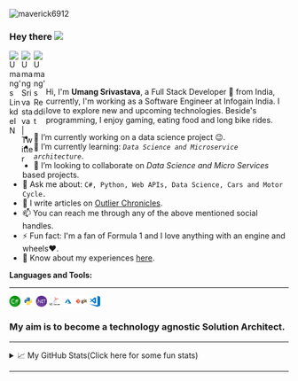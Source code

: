 <p align="left"> <img src="https://komarev.com/ghpvc/?username=maverick6912&label=Profile%20views&color=0e75b6&style=flat" alt="maverick6912" /> </p>

### Hey there <img src="https://media.giphy.com/media/hvRJCLFzcasrR4ia7z/giphy.gif" width="25px">

<a href="https://www.linkedin.com/in/umang-srivastava-12181127/">
  <img align="left" alt="Umang's LinkdeIN" width="22px" src="https://cdn.jsdelivr.net/npm/simple-icons@v3/icons/linkedin.svg" />
</a>

<a href="https://twitter.com/Umang6912">
  <img align="left" alt="Umang Srivastava | Twitter" width="22px" src="https://cdn.jsdelivr.net/npm/simple-icons@v3/icons/twitter.svg" />
</a>

<a href="https://www.reddit.com/user/maverick6912/">
  <img align="left" alt="Umang's Reddit" width="22px" src="https://cdn.jsdelivr.net/npm/simple-icons@v3/icons/reddit.svg" />
</a>

</br>
</br>
</br>

Hi, I'm **Umang Srivastava**, a Full Stack Developer 🚀 from India, currently, I'm working as a Software Engineer at Infogain India. I love to explore new and upcoming technologies. Beside's programming, I enjoy gaming, eating food and long bike rides.

- 🔭 I’m currently working on a data science project :wink:.
- 🌱 I’m currently learning: _```Data Science and Microservice architecture```_.
- 👯 I’m looking to collaborate on _Data Science and Micro Services_ based projects.
- 💬 Ask me about: ```C#, Python, Web APIs, Data Science, Cars and Motor Cycle.```
- 📝 I write articles on [Outlier Chronicles](https://maverick6912.github.io/).
- 📫 You can reach me through any of the above mentioned social handles.
- ⚡ Fun fact: I'm a fan of Formula 1 and I love anything with an engine and wheels:heart:.
- 📄 Know about my experiences [here](https://drive.google.com/file/d/1m54FTmFqjwMeeFVqPuMlIoErAABR5_72/view).


**Languages and Tools:**  
***

<code><img height="20" src="https://raw.githubusercontent.com/github/explore/80688e429a7d4ef2fca1e82350fe8e3517d3494d/topics/csharp/csharp.png"></code>
<code><img height="20" src="https://raw.githubusercontent.com/github/explore/80688e429a7d4ef2fca1e82350fe8e3517d3494d/topics/python/python.png"></code>
<code><img height="20" src="https://raw.githubusercontent.com/github/explore/80688e429a7d4ef2fca1e82350fe8e3517d3494d/topics/dotnet/dotnet.png"></code>
<code><img height="20" src="https://raw.githubusercontent.com/github/explore/80688e429a7d4ef2fca1e82350fe8e3517d3494d/topics/sql-server/sql-server.png"></code>
<code><img height="20" src="https://raw.githubusercontent.com/github/explore/80688e429a7d4ef2fca1e82350fe8e3517d3494d/topics/azure/azure.png"></code>
<code><img height="20" src="https://raw.githubusercontent.com/github/explore/80688e429a7d4ef2fca1e82350fe8e3517d3494d/topics/git/git.png"></code>
<code><img height="20" src="https://raw.githubusercontent.com/github/explore/80688e429a7d4ef2fca1e82350fe8e3517d3494d/topics/visual-studio-code/visual-studio-code.png"></code>

### My aim is to become a technology agnostic Solution Architect.

***
<details>
<summary>📈 My GitHub Stats(Click here for some fun stats)</summary>
  </br>
  <p><img align="center" src="https://github-readme-stats.vercel.app/api/top-langs?username=maverick6912&show_icons=true&locale=en&layout=compact&theme=gotham" alt="maverick6912" /></p>
  </br>
  <p>&nbsp;<img align="center" src="https://github-readme-stats.vercel.app/api?username=maverick6912&show_icons=true&locale=en&theme=gotham" alt="maverick6912" /></p>
</details>

***


